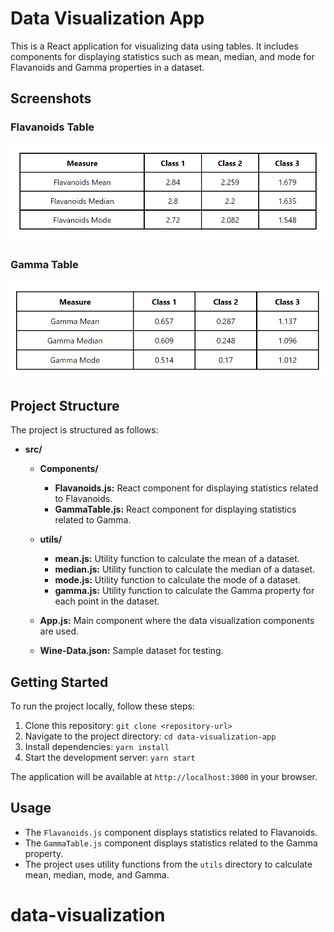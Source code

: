 # Data Visualization App

This is a React application for visualizing data using tables. It includes components for displaying statistics such as mean, median, and mode for Flavanoids and Gamma properties in a dataset.

## Screenshots

### Flavanoids Table

![Flavanoids Table](screenshots/flavanoids-table.png)

### Gamma Table

![Gamma Table](screenshots/gamma-table.png)

## Project Structure

The project is structured as follows:

- **src/**

  - **Components/**
    - **Flavanoids.js:** React component for displaying statistics related to Flavanoids.
    - **GammaTable.js:** React component for displaying statistics related to Gamma.
  - **utils/**
    - **mean.js:** Utility function to calculate the mean of a dataset.
    - **median.js:** Utility function to calculate the median of a dataset.
    - **mode.js:** Utility function to calculate the mode of a dataset.
    - **gamma.js:** Utility function to calculate the Gamma property for each point in the dataset.
  - **App.js:** Main component where the data visualization components are used.

  - **Wine-Data.json:** Sample dataset for testing.

## Getting Started

To run the project locally, follow these steps:

1. Clone this repository: `git clone <repository-url>`
2. Navigate to the project directory: `cd data-visualization-app`
3. Install dependencies: `yarn install`
4. Start the development server: `yarn start`

The application will be available at `http://localhost:3000` in your browser.

## Usage

- The `Flavanoids.js` component displays statistics related to Flavanoids.
- The `GammaTable.js` component displays statistics related to the Gamma property.
- The project uses utility functions from the `utils` directory to calculate mean, median, mode, and Gamma.
# data-visualization
